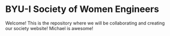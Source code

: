 # BYU-I Society of Women Engineers

Welcome! This is the repository where we will be collaborating and creating our society website! 
Michael is awesome!
